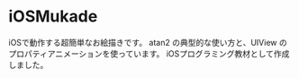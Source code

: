 iOSMukade
=========

iOSで動作する超簡単なお絵描きです。
atan2 の典型的な使い方と、UIView のプロパティアニメーションを使っています。
iOSプログラミング教材として作成しました。
